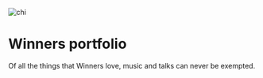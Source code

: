 ![chi](https://user-images.githubusercontent.com/53862733/149336208-7e6df839-be64-4654-b2f0-5c11c32cbd84.jpeg)
# Winners portfolio
Of all the things that Winners love, music and talks can never be exempted. 
